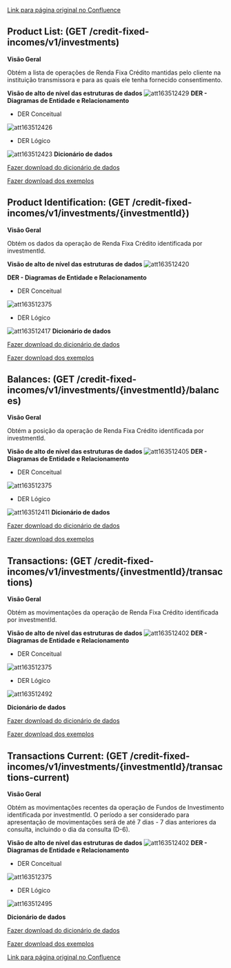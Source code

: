 [Link para página original no Confluence](https://openfinancebrasil.atlassian.net/wiki/spaces/OF/pages/163512340)

## **Product List:** (GET /credit-fixed-incomes/v1/investments)

**Visão Geral**

Obtém a lista de operações de Renda Fixa Crédito mantidas pelo cliente na instituição transmissora e para as quais ele tenha fornecido consentimento.

**Visão de alto de nível das estruturas de dados**
![att163512429](Informa%c3%a7%c3%b5es%20Gerais%20-%20Renda%20Fixa%20Cr%c3%a9dito%20-%20v1.0.1/attachments/GET_ProductList_visaoAltoNivel.png)
**DER - Diagramas de Entidade e Relacionamento**

- DER Conceitual

![att163512426](Informa%c3%a7%c3%b5es%20Gerais%20-%20Renda%20Fixa%20Cr%c3%a9dito%20-%20v1.0.1/attachments/GET_ProductList_DER_conceitual.png)
- DER Lógico

![att163512423](Informa%c3%a7%c3%b5es%20Gerais%20-%20Renda%20Fixa%20Cr%c3%a9dito%20-%20v1.0.1/attachments/GET_ProductList_DER_logico.png)
**Dicionário de dados**

[Fazer download do dicionário de dados](https://openbanking-brasil.github.io/openapi/dictionary/creditFixedIncomesGetInvestments_v1.csv)

[Fazer download dos exemplos](https://openbanking-brasil.github.io/openapi/dictionary/example/examples_creditFixedIncomesGetInvestments_v1.csv)

## **Product Identification:** (GET /credit-fixed-incomes/v1/investments/{investmentId})

**Visão Geral**

Obtém os dados da operação de Renda Fixa Crédito identificada por investmentId.

**Visão de alto de nível das estruturas de dados**
![att163512420](Informa%c3%a7%c3%b5es%20Gerais%20-%20Renda%20Fixa%20Cr%c3%a9dito%20-%20v1.0.1/attachments/GET_ProductIdentification_visaoAltoNivel.png)

**DER - Diagramas de Entidade e Relacionamento**

- DER Conceitual

![att163512375](Informa%c3%a7%c3%b5es%20Gerais%20-%20Renda%20Fixa%20Cr%c3%a9dito%20-%20v1.0.1/attachments/DER_conceitual_credito-v4.png)
- DER Lógico

![att163512417](Informa%c3%a7%c3%b5es%20Gerais%20-%20Renda%20Fixa%20Cr%c3%a9dito%20-%20v1.0.1/attachments/GET_ProductIdentification_DER_logico.png)
**Dicionário de dados**

[Fazer download do dicionário de dados](https://openbanking-brasil.github.io/openapi/dictionary/creditFixedIncomesGetInvestmentsInvestmentId_v1.csv)

[Fazer download dos exemplos](https://openbanking-brasil.github.io/openapi/dictionary/example/examples_creditFixedIncomesGetInvestmentsInvestmentId_v1.csv)

## **Balances:** (GET /credit-fixed-incomes/v1/investments/{investmentId}/balances)

**Visão Geral**

Obtém a posição da operação de Renda Fixa Crédito identificada por investmentId.

**Visão de alto de nível das estruturas de dados**
![att163512405](Informa%c3%a7%c3%b5es%20Gerais%20-%20Renda%20Fixa%20Cr%c3%a9dito%20-%20v1.0.1/attachments/GET_Balances_visaoAltoNivel.png)
**DER - Diagramas de Entidade e Relacionamento**

- DER Conceitual

![att163512375](Informa%c3%a7%c3%b5es%20Gerais%20-%20Renda%20Fixa%20Cr%c3%a9dito%20-%20v1.0.1/attachments/DER_conceitual_credito-v4.png)
- DER Lógico

![att163512411](Informa%c3%a7%c3%b5es%20Gerais%20-%20Renda%20Fixa%20Cr%c3%a9dito%20-%20v1.0.1/attachments/GET_Balances_DER_logico.png)
**Dicionário de dados**

[Fazer download do dicionário de dados](https://openbanking-brasil.github.io/openapi/dictionary/creditFixedIncomesGetInvestmentsInvestmentIdBalances_v1.csv)

[Fazer download dos exemplos](https://openbanking-brasil.github.io/openapi/dictionary/example/examples_creditFixedIncomesGetInvestmentsInvestmentIdBalances_v1.csv)

## **Transactions:** (GET /credit-fixed-incomes/v1/investments/{investmentId}/transactions)

**Visão Geral**

Obtém as movimentações da operação de Renda Fixa Crédito identificada por investmentId.

**Visão de alto de nível das estruturas de dados**
![att163512402](Informa%c3%a7%c3%b5es%20Gerais%20-%20Renda%20Fixa%20Cr%c3%a9dito%20-%20v1.0.1/attachments/GET_Transactions_visaoAltoNivel.png)
**DER - Diagramas de Entidade e Relacionamento**

- DER Conceitual

![att163512375](Informa%c3%a7%c3%b5es%20Gerais%20-%20Renda%20Fixa%20Cr%c3%a9dito%20-%20v1.0.1/attachments/DER_conceitual_credito-v4.png)

- DER Lógico

![att163512492](Informa%c3%a7%c3%b5es%20Gerais%20-%20Renda%20Fixa%20Cr%c3%a9dito%20-%20v1.0.1/attachments/image-20230427-164630.png)

**Dicionário de dados**

[Fazer download do dicionário de dados](https://openbanking-brasil.github.io/openapi/dictionary/creditFixedIncomesGetInvestmentsInvestmentIdTransactions_v1.csv)

[Fazer download dos exemplos](https://openbanking-brasil.github.io/openapi/dictionary/example/examples_creditFixedIncomesGetInvestmentsInvestmentIdTransactions_v1.csv)

## **Transactions Current:** (GET /credit-fixed-incomes/v1/investments/{investmentId}/transactions-current)

**Visão Geral**

Obtém as movimentações recentes da operação de Fundos de Investimento identificada por investmentId. O período a ser considerado para apresentação de movimentações será de até 7 dias - 7 dias anteriores da consulta, incluindo o dia da consulta (D-6).

**Visão de alto de nível das estruturas de dados**
![att163512402](Informa%c3%a7%c3%b5es%20Gerais%20-%20Renda%20Fixa%20Cr%c3%a9dito%20-%20v1.0.1/attachments/GET_Transactions_visaoAltoNivel.png)
**DER - Diagramas de Entidade e Relacionamento**

- DER Conceitual

![att163512375](Informa%c3%a7%c3%b5es%20Gerais%20-%20Renda%20Fixa%20Cr%c3%a9dito%20-%20v1.0.1/attachments/DER_conceitual_credito-v4.png)

- DER Lógico

![att163512495](Informa%c3%a7%c3%b5es%20Gerais%20-%20Renda%20Fixa%20Cr%c3%a9dito%20-%20v1.0.1/attachments/image-20230427-164720.png)

**Dicionário de dados**

[Fazer download do dicionário de dados](https://openbanking-brasil.github.io/openapi/dictionary/creditFixedIncomesGetInvestmentsInvestmentIdTransactionsCurrent_v1.csv)

[Fazer download dos exemplos](https://openbanking-brasil.github.io/openapi/dictionary/example/examples_creditFixedIncomesGetInvestmentsInvestmentIdTransactionsCurrent_v1.csv)

[Link para página original no Confluence](https://openfinancebrasil.atlassian.net/wiki/spaces/OF/pages/163512340)